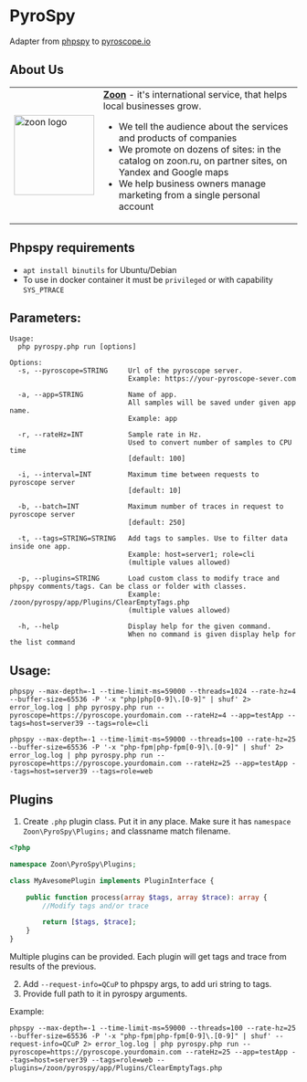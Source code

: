 # PyroSpy
Adapter from [phpspy](https://github.com/adsr/phpspy) to [pyroscope.io](https://pyroscope.io)

## About Us
<table width="100%" border="0" cellspacing="0" cellpadding="0">
  <tr>
    <td>
      <a href="https://company.zoon.ru">
        <img src="https://company.zoon.ru/images/logo.svg" width="140" alt="zoon logo"/>
      </a>
    </td>
    <td>
        <b><a href="https://zoon.ru/" target="_blank">Zoon</a></b> - it's international service, that helps local businesses grow.
        <ul>
            <li>We tell the audience about the services and products of companies</li>
            <li>We promote on dozens of sites: in the catalog on zoon.ru, on partner sites, on Yandex and Google maps</li>
            <li>We help business owners manage marketing from a single personal account</li>
        </ul>
    </td>
  </tr>
</table>

## Phpspy requirements
- `apt install binutils` for Ubuntu/Debian
- To use in docker container it must be `privileged` or with capability `SYS_PTRACE`

## Parameters:
```text
Usage:
  php pyrospy.php run [options]

Options:
  -s, --pyroscope=STRING     Url of the pyroscope server. 
                             Example: https://your-pyroscope-sever.com
                             
  -a, --app=STRING           Name of app. 
                             All samples will be saved under given app name.
                             Example: app
                             
  -r, --rateHz=INT           Sample rate in Hz. 
                             Used to convert number of samples to CPU time 
                             [default: 100]
                             
  -i, --interval=INT         Maximum time between requests to pyroscope server 
                             [default: 10]
                             
  -b, --batch=INT            Maximum number of traces in request to pyroscope server 
                             [default: 250]
                             
  -t, --tags=STRING=STRING   Add tags to samples. Use to filter data inside one app.
                             Example: host=server1; role=cli 
                             (multiple values allowed)
                             
  -p, --plugins=STRING       Load custom class to modify trace and phpspy comments/tags. Can be class or folder with classes.
                             Example: /zoon/pyrospy/app/Plugins/ClearEmptyTags.php
                             (multiple values allowed)
                             
  -h, --help                 Display help for the given command. 
                             When no command is given display help for the list command

```

## Usage:
```shell
phpspy --max-depth=-1 --time-limit-ms=59000 --threads=1024 --rate-hz=4 --buffer-size=65536 -P '-x "php|php[0-9]\.[0-9]" | shuf' 2> error_log.log | php pyrospy.php run --pyroscope=https://pyroscope.yourdomain.com --rateHz=4 --app=testApp --tags=host=server39 --tags=role=cli

phpspy --max-depth=-1 --time-limit-ms=59000 --threads=100 --rate-hz=25 --buffer-size=65536 -P '-x "php-fpm|php-fpm[0-9]\.[0-9]" | shuf' 2> error_log.log | php pyrospy.php run --pyroscope=https://pyroscope.yourdomain.com --rateHz=25 --app=testApp --tags=host=server39 --tags=role=web
```

## Plugins

1. Create `.php` plugin class. Put it in any place. Make sure it has `namespace Zoon\PyroSpy\Plugins;` and classname match filename.
```php
<?php

namespace Zoon\PyroSpy\Plugins;

class MyAvesomePlugin implements PluginInterface {

    public function process(array $tags, array $trace): array {
        //Modify tags and/or trace

        return [$tags, $trace];
    }
}
```
Multiple plugins can be provided. Each plugin will get tags and trace from results of the previous.

2. Add `--request-info=QCuP` to phpspy args, to add uri string to tags.
3. Provide full path to it in pyrospy arguments.

Example:
```shell
phpspy --max-depth=-1 --time-limit-ms=59000 --threads=100 --rate-hz=25 --buffer-size=65536 -P '-x "php-fpm|php-fpm[0-9]\.[0-9]" | shuf' --request-info=QCuP 2> error_log.log | php pyrospy.php run --pyroscope=https://pyroscope.yourdomain.com --rateHz=25 --app=testApp --tags=host=server39 --tags=role=web --plugins=/zoon/pyrospy/app/Plugins/ClearEmptyTags.php
```